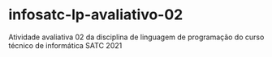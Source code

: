 # infosatc-lp-avaliativo-02
Atividade avaliativa 02 da disciplina de linguagem de programação do curso técnico de informática SATC 2021
